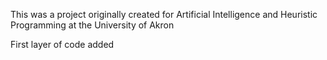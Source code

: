 This was a project originally created for Artificial Intelligence and Heuristic Programming at the University of Akron

First layer of code added 
